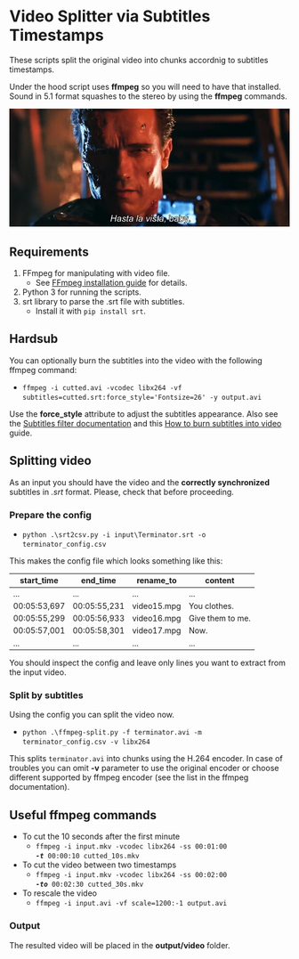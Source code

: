 # Video Splitter via Subtitles Timestamps

These scripts split the original video into chunks accordnig to subtitles timestamps.

Under the hood script uses **ffmpeg** so you will need to have that installed. Sound in 5.1 format squashes to the stereo by using the **ffmpeg** commands.

![terminator](/img/terminator.jpg)

## Requirements

1. FFmpeg for manipulating with video file.
    - See [FFmpeg installation guide](https://www.ffmpeg.org/download.html) for details.
3. Python 3 for running the scripts.
4. srt library to parse the .srt file with subtitles.
    - Install it with <code>pip install srt</code>.

## Hardsub
You can optionally burn the subtitles into the video with the following ffmpeg command:
- <code>ffmpeg -i cutted.avi -vcodec libx264 -vf subtitles=cutted.srt:force_style='Fontsize=26' -y output.avi</code>

Use the **force_style** attribute to adjust the subtitles appearance. Also see the [Subtitles filter documentation](http://ffmpeg.org/ffmpeg-filters.html#subtitles-1) and this [How to burn subtitles into video](https://trac.ffmpeg.org/wiki/HowToBurnSubtitlesIntoVideo) guide.

## Splitting video

As an input you should have the video and the **correctly synchronized** subtitles in *.srt* format. Please, check that before proceeding.

### Prepare the config

- <code>python .\srt2csv.py -i input\Terminator.srt -o terminator_config.csv</code>

This makes the config file which looks something like this:

|start_time|end_time|rename_to|content|
|-|-|-|-|
|...|...|...|...|
|00:05:53,697|	00:05:55,231|	video15.mpg|	You clothes.|
|00:05:55,299|	00:05:56,933|	video16.mpg|	Give them to me.|
|00:05:57,001|	00:05:58,301|	video17.mpg|	Now.|
|...|...|...|...|

You should inspect the config and leave only lines you want to extract from the input video.

### Split by subtitles

Using the config you can split the video now.

- <code>python .\ffmpeg-split.py -f terminator.avi -m terminator_config.csv -v libx264</code>

This splits `terminator.avi` into chunks using the H.264 encoder. In case of troubles you can omit **-v** parameter to use the original encoder or choose different supported by ffmpeg encoder (see the list in the ffmpeg documentation).

## Useful ffmpeg commands
- To cut the 10 seconds after the first minute
  - <code>ffmpeg -i input.mkv -vcodec libx264  -ss 00:01:00 _**-t**_ 00:00:10 cutted_10s.mkv</code>
- To cut the video between two timestamps
  - <code>ffmpeg -i input.mkv -vcodec libx264 -ss 00:02:00 _**-to**_ 00:02:30 cutted_30s.mkv</code>
- To rescale the video
  - <code>ffmpeg -i input.avi -vf scale=1200:-1 output.avi</code>

### Output

The resulted video will be placed in the **output/video** folder.

